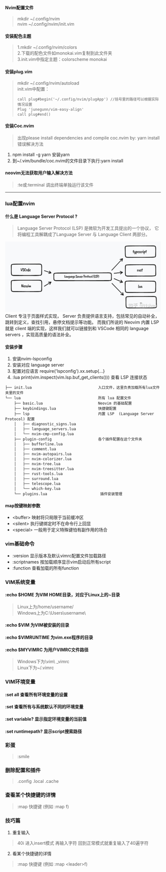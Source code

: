 #### Nvim配置文件

> mkdir ~/.config/nvim <br>
  nvim  ~/.config/nvim/init.vim

#### 安装配色主题

> 1.mkdir ~/.config/nvim/colors <br>
 2.下载的配色文件如monokai.vim复制到此文件夹<br>
 3.init.vim中指定主题：colorscheme monokai

#### 安装plug.vim

> mkdir ~/.config/nvim/autoload <br>
 init.vim中配置：
> ```
> call plug#begin('~/.config/nvim/plugApp') //括号里的路径可以根据实际情况设置
> Plug 'junegunn/vim-easy-align'
> call plug#end()
> ```

#### 安装Coc.nvim

> 出现please install dependencies and compile coc.nvim by: yarn install错误解决方法 <br>
 1. npm install -g yarn     安装yarn <br>
 2. 到~/.vim/bundle/coc.nvim的文件目录下执行:yarn install

#### neovim无法获取用户输入解决方法
> ​:te或:terminal 调出终端单独运行该文件
---
### lua配置nvim
#### 什么是 Language Server Protocol ?
> Language Server Protocol (LSP) 是微软为开发工具提出的一个协议， 它将编程工具解耦成了Language Server 与 Language Client 两部分。

![](https://github.com/lockeyln/note/blob/master/image/lsp%E5%9B%BE%E8%A7%A3.jpg)
Client 专注于页面样式实现， Server 负责提供语言支持，包括常见的自动补全，跳转到定义，查找引用，悬停文档提示等功能。
而我们所说的 Neovim 内置 LSP 就是 client 端的实现，这样我们就可以链接到和 VSCode 相同的 language servers ，实现高质量的语法补全。

#### 安装步骤
1. 安装nvim-lspconfig
2. 安装对应 language server
3. 配置对应语言 require('lspconfig').xx.setup{…}
4. :lua print(vim.inspect(vim.lsp.buf_get_clients())) 查看 LSP 连接状态
```
├── init.lua                              入口文件，这里负责加载所有lua文件夹里的文件
└── lua                                   所有 lua 配置文件
    ├── basic.lua                         Neovim 的基础配置
    ├── keybindings.lua                   快捷键配置
    ├── lsp                               内置 LSP  (Language Server Protocol) 配置
    │   ├── diagnostic_signs.lua
    │   ├── language_servers.lua
    │   └── nvim-cmp-config.lua
    ├── plugin-config                     各个插件配置在这个文件夹
    │   ├── bufferline.lua
    │   ├── comment.lua
    │   ├── nvim-autopairs.lua
    │   ├── nvim-colorizer.lua
    │   ├── nvim-tree.lua
    │   ├── nvim-treesitter.lua
    │   ├── rust-tools.lua
    │   ├── surround.lua
    │   ├── telescope.lua
    │   └── which-key.lua
    └── plugins.lua                        插件安装管理
```

#### map按键映射参数
* \<buffer\> 映射将只局限于当前缓冲区
* \<silent\> 执行键绑定时不在命令行上回显
* \<special\> 一般用于定义特殊键怕有副作用的场合

### vim基础命令
- :version      显示版本及默认vimrc配置文件加载路径
- :scriptnames  按加载顺序显示vim启动后所有script
- :function     查看加载的所有function

### VIM系统变量
#### :echo $HOME       为VIM HOME目录，对应于Linux上的~目录 
> Linux上为/home/username/  <br>
  Windows上为C:\Users\username\   
#### :echo $VIM        为VIM被安装的目录
#### :echo $VIMRUNTIME 为vim.exe程序的目录
#### :echo $MYVIMRC 为用户VIMRC文件路径
> Windows下为\vim\ _vimrc  <br>
  Linux下为~/.vimrc

### VIM环境变量
#### :set all           查看所有环境变量的设置
#### :set               查看所有与系统默认不同的环境变量
#### :set variable?     显示指定环境变量的当前值
#### :set runtimepath?  显示script搜索路径

### 彩蛋
> :smile

### 删除配置和插件
> .config .local .cache

### 查看某个快捷键的详情
> :map 快捷键 (例如 :map <leader>f)

### 技巧篇
1. 重复输入
> 40i 进入insert模式 再输入字符 回到正常模式就重复输入了40遍字符
2. 看某个快捷键的详情
> :map 快捷键 (例如 :map \<leader\>f)
